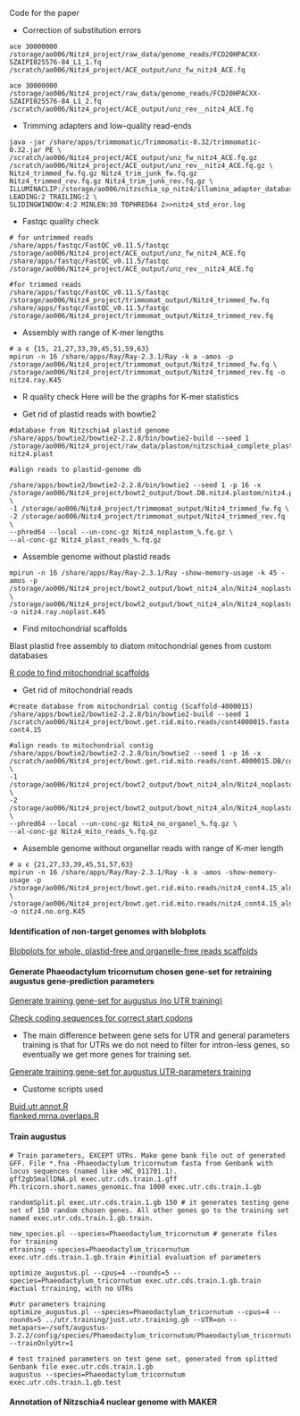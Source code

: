 Code for the paper



- Correction of substitution errors


```
ace 30000000 /storage/ao006/Nitz4_project/raw_data/genome_reads/FCD20HPACXX-SZAIPI025576-84_L1_1.fq /scratch/ao006/Nitz4_project/ACE_output/unz_fw_nitz4_ACE.fq

ace 30000000 /storage/ao006/Nitz4_project/raw_data/genome_reads/FCD20HPACXX-SZAIPI025576-84_L1_2.fq /scratch/ao006/Nitz4_project/ACE_output/unz_rev__nitz4_ACE.fq
```



- Trimming adapters and low-quality read-ends


```
java -jar /share/apps/trimmomatic/Trimmomatic-0.32/trimmomatic-0.32.jar PE \
/scratch/ao006/Nitz4_project/ACE_output/unz_fw_nitz4_ACE.fq.gz /scratch/ao006/Nitz4_project/ACE_output/unz_rev__nitz4_ACE.fq.gz \
Nitz4_trimmed_fw.fq.gz Nitz4_trim_junk_fw.fq.gz Nitz4_trimmed_rev.fq.gz Nitz4_trim_junk_rev.fq.gz \
ILLUMINACLIP:/storage/ao006/nitzschia_sp_nitz4/illumina_adapter_database/TruSeq_adapters.fa:2:40:15 LEADING:2 TRAILING:2 \
SLIDINGWINDOW:4:2 MINLEN:30 TOPHRED64 2>>nitz4_std_eror.log
```


- Fastqc quality check


```
# for untrimmed reads
/share/apps/fastqc/FastQC_v0.11.5/fastqc /storage/ao006/Nitz4_project/ACE_output/unz_fw_nitz4_ACE.fq
/share/apps/fastqc/FastQC_v0.11.5/fastqc /storage/ao006/Nitz4_project/ACE_output/unz_rev__nitz4_ACE.fq

#for trimmed reads
/share/apps/fastqc/FastQC_v0.11.5/fastqc /storage/ao006/Nitz4_project/trimmomat_output/Nitz4_trimmed_fw.fq
/share/apps/fastqc/FastQC_v0.11.5/fastqc /storage/ao006/Nitz4_project/trimmomat_output/Nitz4_trimmed_rev.fq
```

- Assembly with range of K-mer lengths

```
# a є {15, 21,27,33,39,45,51,59,63}
mpirun -n 16 /share/apps/Ray/Ray-2.3.1/Ray -k a -amos -p /storage/ao006/Nitz4_project/trimmomat_output/Nitz4_trimmed_fw.fq \
/storage/ao006/Nitz4_project/trimmomat_output/Nitz4_trimmed_rev.fq -o nitz4.ray.K45
```
- R quality check
Here will be the graphs for K-mer statistics


- Get rid of plastid reads with bowtie2

```
#database from Nitzschia4 plastid genome
/share/apps/bowtie2/bowtie2-2.2.8/bin/bowtie2-build --seed 1 /storage/ao006/Nitz4_project/raw_data/plastom/nitzschia4_complete_plastom.fa nitz4.plast

#align reads to plastid-genome db

/share/apps/bowtie2/bowtie2-2.2.8/bin/bowtie2 --seed 1 -p 16 -x /storage/ao006/Nitz4_project/bowt2_output/bowt.DB.nitz4.plastom/nitz4.plast \
-1 /storage/ao006/Nitz4_project/trimmomat_output/Nitz4_trimmed_fw.fq \
-2 /storage/ao006/Nitz4_project/trimmomat_output/Nitz4_trimmed_rev.fq \
--phred64 --local --un-conc-gz Nitz4_noplastom_%.fq.gz \
--al-conc-gz Nitz4_plast_reads_%.fq.gz

```
- Assemble genome without plastid reads

```
mpirun -n 16 /share/apps/Ray/Ray-2.3.1/Ray -show-memory-usage -k 45 -amos -p /storage/ao006/Nitz4_project/bowt2_output/bowt_nitz4_aln/Nitz4_noplastom_1.fq  \
/storage/ao006/Nitz4_project/bowt2_output/bowt_nitz4_aln/Nitz4_noplastom_2.fq  -o nitz4.ray.noplast.K45
```

- Find mitochondrial scaffolds


Blast plastid free assembly to diatom mitochondrial genes from custom databases


[R code to find mitochondrial scaffolds ](https://github.com/Nastassiia/Nitz4_annot_methods_clean/blob/master/gene.fold.names.md)




- Get rid of mitochondrial reads

```
#create database from mitochondrial contig (Scaffold-4000015)
/share/apps/bowtie2/bowtie2-2.2.8/bin/bowtie2-build --seed 1 /scratch/ao006/Nitz4_project/bowt.get.rid.mito.reads/cont4000015.fasta cont4.15

#align reads to mitochondrial contig
/share/apps/bowtie2/bowtie2-2.2.8/bin/bowtie2 --seed 1 -p 16 -x /scratch/ao006/Nitz4_project/bowt.get.rid.mito.reads/cont.4000015.DB/cont4.15 \
-1 /storage/ao006/Nitz4_project/bowt2_output/bowt_nitz4_aln/Nitz4_noplastom_1.fq.gz \
-2 /storage/ao006/Nitz4_project/bowt2_output/bowt_nitz4_aln/Nitz4_noplastom_2.fq.gz \
--phred64 --local --un-conc-gz Nitz4_no_organel_%.fq.gz \
--al-conc-gz Nitz4_mito_reads_%.fq.gz

```

- Assemble genome without organellar reads with range of K-mer length

```
# a є {21,27,33,39,45,51,57,63}
mpirun -n 16 /share/apps/Ray/Ray-2.3.1/Ray -k a -amos -show-memory-usage -p /storage/ao006/Nitz4_project/bowt.get.rid.mito.reads/nitz4_cont4.15_aln/Nitz4_no_organel_1.fq \
/storage/ao006/Nitz4_project/bowt.get.rid.mito.reads/nitz4_cont4.15_aln/Nitz4_no_organel_2.fq  -o nitz4.no.org.K45

```

#### Identification of non-target genomes with blobplots

[Blobplots for whole, plastid-free and organelle-free reads scaffolds](https://github.com/Nastassiia/Nitz4_annot_methods_clean/blob/master/make_blobloplots.md)

#### Generate Phaeodactylum tricornutum chosen gene-set for retraining augustus gene-prediction parameters

[Generate training gene-set for augustus (no UTR training)](https://github.com/Nastassiia/Nitz4_annot_methods_clean/blob/master/Phaeod.train.whole.Rmd)  


[Check coding sequences for correct start codons](https://github.com/Nastassiia/Nitz4_annot_methods_clean/blob/master/check_ATGs_correct.Rmd)
 - The main difference between gene sets for UTR and general parameters training is that for UTRs we do not need to filter for intron-less genes, so eventually we get more genes for training set.  

[Generate training gene-set for augustus UTR-parameters training](https://github.com/Nastassiia/Nitz4_annot_methods_clean/blob/master/utr.training.Rmd)
  - Custome scripts used

[Buid.utr.annot.R](https://github.com/Nastassiia/Nitz4_annot_methods_clean/blob/master/build.utr.annot.R)  
[flanked.mrna.overlaps.R](https://github.com/Nastassiia/Nitz4_annot_methods_clean/blob/master/flanked.mrna.overlaps.R)

#### Train augustus

```
# Train parameters, EXCEPT UTRs. Make gene bank file out of generated GFF. File *.fna -Phaeodactylum_tricornutum fasta from Genbank with locus sequences (named like >NC_011701.1).
gff2gbSmallDNA.pl exec.utr.cds.train.1.gff Ph.tricorn.short.names_genomic.fna 1000 exec.utr.cds.train.1.gb  

randomSplit.pl exec.utr.cds.train.1.gb 150 # it generates testing gene set of 150 random chosen genes. All other genes go to the training set named exec.utr.cds.train.1.gb.train.

new_species.pl --species=Phaeodactylum_tricornutum # generate files for training
etraining --species=Phaeodactylum_tricornutum exec.utr.cds.train.1.gb.train #initial evaluation of parameters

optimize_augustus.pl --cpus=4 --rounds=5 --species=Phaeodactylum_tricornutum exec.utr.cds.train.1.gb.train #actual trraining, with no UTRs

#utr parameters training
optimize_augustus.pl --species=Phaeodactylum_tricornutum --cpus=4 --rounds=5 ../utr.training/just.utr.training.gb --UTR=on --metapars=~/soft/augustus-3.2.2/config/species/Phaeodactylum_tricornutum/Phaeodactylum_tricornutum_metapars.utr.cfg --trainOnlyUtr=1

# test trained parameters on test gene set, generated from splitted Genbank file exec.utr.cds.train.1.gb
augustus --species=Phaeodactylum_tricornutum exec.utr.cds.train.1.gb.test

```
#### Annotation of Nitzschia4 nuclear genome with MAKER
